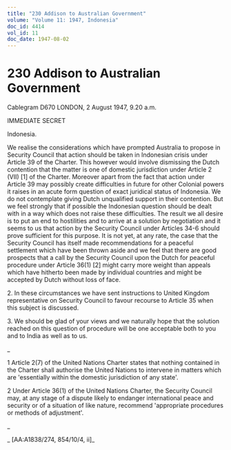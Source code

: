 ```yaml
---
title: "230 Addison to Australian Government"
volume: "Volume 11: 1947, Indonesia"
doc_id: 4414
vol_id: 11
doc_date: 1947-08-02
---
```


# 230 Addison to Australian Government

Cablegram D670 LONDON, 2 August 1947, 9.20 a.m.

IMMEDIATE SECRET

Indonesia.

We realise the considerations which have prompted Australia to propose in Security Council that action should be taken in Indonesian crisis under Article 39 of the Charter. This however would involve dismissing the Dutch contention that the matter is one of domestic jurisdiction under Article 2 (VII) [1] of the Charter. Moreover apart from the fact that action under Article 39 may possibly create difficulties in future for other Colonial powers it raises in an acute form question of exact juridical status of Indonesia. We do not contemplate giving Dutch unqualified support in their contention. But we feel strongly that if possible the Indonesian question should be dealt with in a way which does not raise these difficulties. The result we all desire is to put an end to hostilities and to arrive at a solution by negotiation and it seems to us that action by the Security Council under Articles 34-6 should prove sufficient for this purpose. It is not yet, at any rate, the case that the Security Council has itself made recommendations for a peaceful settlement which have been thrown aside and we feel that there are good prospects that a call by the Security Council upon the Dutch for peaceful procedure under Article 36(1) [2] might carry more weight than appeals which have hitherto been made by individual countries and might be accepted by Dutch without loss of face.

2\. In these circumstances we have sent instructions to United Kingdom representative on Security Council to favour recourse to Article 35 when this subject is discussed.

3\. We should be glad of your views and we naturally hope that the solution reached on this question of procedure will be one acceptable both to you and to India as well as to us.

_

1 Article 2(7) of the United Nations Charter states that nothing contained in the Charter shall authorise the United Nations to intervene in matters which are 'essentially within the domestic jurisdiction of any state'.

2 Under Article 36(1) of the United Nations Charter, the Security Council may, at any stage of a dispute likely to endanger international peace and security or of a situation of like nature, recommend 'appropriate procedures or methods of adjustment'.

_

_ [AA:A1838/274, 854/10/4, ii]_
